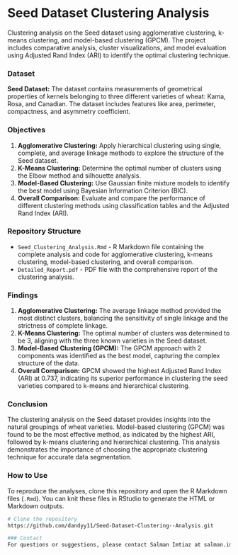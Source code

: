 # Seed Dataset Clustering Analysis
Clustering analysis on the Seed dataset using agglomerative clustering, k-means clustering, and model-based clustering (GPCM). The project includes comparative analysis, cluster visualizations, and model evaluation using Adjusted Rand Index (ARI) to identify the optimal clustering technique.

### Dataset
**Seed Dataset:** The dataset contains measurements of geometrical properties of kernels belonging to three different varieties of wheat: Kama, Rosa, and Canadian. The dataset includes features like area, perimeter, compactness, and asymmetry coefficient.

### Objectives
1. **Agglomerative Clustering:** Apply hierarchical clustering using single, complete, and average linkage methods to explore the structure of the Seed dataset.
2. **K-Means Clustering:** Determine the optimal number of clusters using the Elbow method and silhouette analysis.
3. **Model-Based Clustering:** Use Gaussian finite mixture models to identify the best model using Bayesian Information Criterion (BIC).
4. **Overall Comparison:** Evaluate and compare the performance of different clustering methods using classification tables and the Adjusted Rand Index (ARI).

### Repository Structure
- `Seed_Clustering_Analysis.Rmd` - R Markdown file containing the complete analysis and code for agglomerative clustering, k-means clustering, model-based clustering, and overall comparison.
- `Detailed_Report.pdf` - PDF file with the comprehensive report of the clustering analysis.

### Findings
1. **Agglomerative Clustering:** The average linkage method provided the most distinct clusters, balancing the sensitivity of single linkage and the strictness of complete linkage.
2. **K-Means Clustering:** The optimal number of clusters was determined to be 3, aligning with the three known varieties in the Seed dataset.
3. **Model-Based Clustering (GPCM):** The GPCM approach with 2 components was identified as the best model, capturing the complex structure of the data.
4. **Overall Comparison:** GPCM showed the highest Adjusted Rand Index (ARI) at 0.737, indicating its superior performance in clustering the seed varieties compared to k-means and hierarchical clustering.

### Conclusion
The clustering analysis on the Seed dataset provides insights into the natural groupings of wheat varieties. Model-based clustering (GPCM) was found to be the most effective method, as indicated by the highest ARI, followed by k-means clustering and hierarchical clustering. This analysis demonstrates the importance of choosing the appropriate clustering technique for accurate data segmentation.

### How to Use
To reproduce the analyses, clone this repository and open the R Markdown files (`.Rmd`). You can knit these files in RStudio to generate the HTML or Markdown outputs.
```bash
# Clone the repository
https://github.com/dandyy11/Seed-Dataset-Clustering--Analysis.git

### Contact
For questions or suggestions, please contact Salman Imtiaz at salman.imtiaz414@gmail.com

